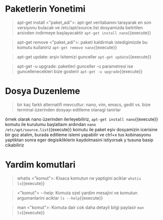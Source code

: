 # Paketlerin Yonetimi

>apt-get install <"paket_adi">: apt-get veritabanını tarayarak en son versiyonu bulacak ve /etc/apt/source.list dosyamizda belirtilen arsivden indirmeye başlayacaktir
`apt-get install nano`{{execute}}

>apt-get remove <"paket_adi">:  paketi kaldirmak istedigimizde bu komutu kullaniriz
`apt-get remove nano`{{execute}}

>apt-get update: arşiv lsitemizi gunceller
`apt-get update`{{execute}}

>apt-get -u upgrade: paketleri gunceller -u parametresi ise guncellenecekleri bize gosterir
`apt-get -u upgrade`{{execute}}

# Dosya Duzenleme

>bir kaç farklı alternatifi mevcuttur: nano, vim, emacs, gedit vs. bize terminal üzerinden dosyayı editleme olanagi tanirlar

örnek olarak nano üzerinden ilerleyebiliriz, `apt-get install nano`{{execute}} komutu ile kurulumu başlatlaım ardından `nano /etc/apt/source.list`{{execute}} komutu ile paket eşiv dosyamizin icerisine bir goz atalim, burada editleme islemi yapabilir ve ctrl+x tus kobinasyonu yaptiktan sonra eger degisikliklerin kaydolmasini istiyorsak y tusuna basip cikabiliriz

# Yardim komutlari

>whatis <"komut">: Kisaca komutun ne yaptigini aciklar
`whatis ls`{{execute}}

><"komut"> --help: Komuta ozel yardim mesajini ve komutun argumanlarini aciklar
`ls --help`{{execute}}

>man <"komut">: Komuta dair cok daha detayli bilgi paylasir 
`man ls`{{execute}}

